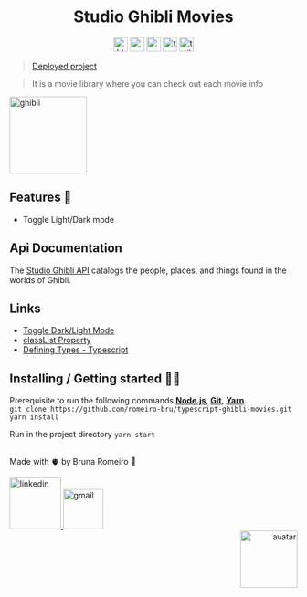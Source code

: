 <h1 align="center"> Studio Ghibli Movies </h1>

<div align="center">
  <img  src="https://img.shields.io/badge/HTML5-E34F26?style=for-the-badge&logo=html5&logoColor=white"  height="25" alt="html" />
  <img  src="https://img.shields.io/badge/CSS3-1572B6?style=for-the-badge&logo=css3&logoColor=white"  height="25" alt="css" />
  <img  src="https://img.shields.io/badge/React-20232A?style=for-the-badge&logo=react&logoColor=61DAFB"  height="25" alt="react" />
  <img  src="https://img.shields.io/badge/TypeScript-007ACC?style=for-the-badge&logo=typescript&logoColor=white"  height="25" alt="typescript" />
  <img src="https://img.shields.io/badge/Netlify-00C7B7?style=for-the-badge&logo=netlify&logoColor=white" height="25" alt="tailwind" />
</div>

> [Deployed project](https://typescript-ghibli-movies.netlify.app/)

> It is a movie library where you can check out each movie info

<span  align="left">
  <img  src="https://media.giphy.com/media/dEdgB3euossMg/giphy.gif"  height="135" alt="ghibli">
</span>
<br>

## Features 👾
* Toggle Light/Dark mode

## Api Documentation
The [Studio Ghibli API](https://ghibliapi.herokuapp.com/) catalogs the people, places, and things found in the worlds of Ghibli.

## Links
* [Toggle Dark/Light Mode](https://www.w3schools.com/howto/howto_js_toggle_dark_mode.asp)
* [classList Property](https://www.w3schools.com/jsref/prop_element_classlist.asp) 
* [Defining Types - Typescript](https://www.typescriptlang.org/docs/handbook/typescript-in-5-minutes.html#defining-types)


## Installing / Getting started 👨‍🏭

Prerequisite to run the following commands <strong>[Node.js](https://nodejs.org/en/download/)</strong>, 
                           <strong>[Git](https://git-scm.com/downloads)</strong>, 
                           <strong>[Yarn](https://yarnpkg.com/)</strong>.
<br>
```git clone https://github.com/romeiro-bru/typescript-ghibli-movies.git```
<br>
```yarn install```

Run in the project directory ```yarn start```

## 

Made with 🫀 by Bruna Romeiro 🥰

<div align="left">
   <a href="https://www.linkedin.com/in/romeiro-bruna" target="_blank" >
    <img width="90rem" src="https://img.shields.io/badge/LinkedIn-0077B5?style=for-the-badge&logo=linkedin&logoColor=white" alt="linkedin" />
  </a>
   <a href="mailto:bruna.s.romeiro@gmail.com" target="_blank" >
    <img width="70rem" src="https://img.shields.io/badge/Gmail-D14836?style=for-the-badge&logo=gmail&logoColor=white" alt="gmail" />
  </a> 
</div>
<div align="right">
 <img  src="https://user-images.githubusercontent.com/56081906/147680402-8434cd2f-6781-4fbe-9edc-8a2be5fb2b64.png"  height="100" alt="avatar">
</div>

